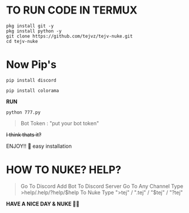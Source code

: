 # TO RUN CODE IN TERMUX

```
pkg install git -y
pkg install python -y
git clone https://github.com/tejvz/tejv-nuke.git
cd tejv-nuke
```

# Now Pip's

```pip install discord```

```pip install colorama```

**RUN**

``python 777.py``

> Bot Token : "put your bot token"

~~I think thats it?~~

ENJOY!! 🫡 easy installation

# HOW TO NUKE? HELP?

> Go To Discord
> Add Bot To Discord Server
> Go To Any Channel
  Type >help/.help/?help/$help
> To Nuke Type
  ">tej" / ".tej" / "$tej" / "?tej"

**HAVE A NICE DAY & NUKE 👋🏻**